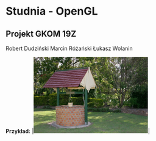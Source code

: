 # Studnia - OpenGL
## Projekt GKOM 19Z

Robert Dudziński
Marcin Różański
Łukasz Wolanin

**Przykład:**
|<img src="/images/5cf618a6963c0_o_large.jpg" alt="drawing" width="300"/>|